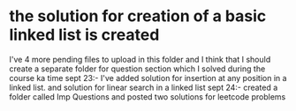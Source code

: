 # the solution for creation of a basic linked list is created
I've 4 more pending files to upload in this folder and 
I think that I should create a separate folder for question section which I solved during the course ka time
sept 23:-
I've added solution for insertion at any position in a linked list.
and solution for linear search in a linked list
sept 24:- 
created a folder called Imp Questions
and posted two solutions for leetcode problems
